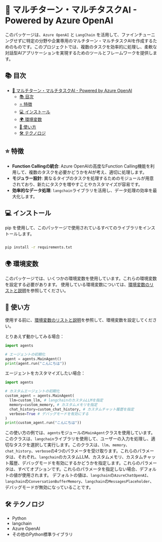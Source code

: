 # 🤖 マルチターン・マルチタスクAI - Powered by Azure OpenAI

このパッケージは、`Azure OpenAI` と `LangChain` を活用して、ファインチューニングせずに特定の分野や企業専用のマルチターン・マルチタスクAIを作成するためのものです。このプロジェクトでは、複数のタスクを効率的に処理し、柔軟な対話型AIアプリケーションを実現するためのツールとフレームワークを提供します。

## 📚 目次

- [🤖 マルチターン・マルチタスクAI - Powered by Azure OpenAI](#-マルチターンマルチタスクai---powered-by-azure-openai)
  - [📚 目次](#-目次)
  - [⭐ 特徴](#-特徴)
  - [💻 インストール](#-インストール)
  - [🌍 環境変数](#-環境変数)
  - [🚀 使い方](#-使い方)
  - [🛠️ テクノロジ](#️-テクノロジ)

## ⭐ 特徴

- **Function Callingの統合**: Azure OpenAIの高度なFunction Calling機能を利用して、複数のタスクを必要かどうかをAIが考え、適切に処理します。
- **モジュラー設計**: 異なるタイプのタスクを処理するためのモジュールが用意されており、新たにタスクを増やすことやカスタマイズが容易です。
- **効率的なデータ処理**: `langchain`ライブラリを活用し、データ処理の効率を最大化します。

## 💻 インストール

pip を使用して、このパッケージで使用されているすべてのライブラリをインストールします。

```bash

pip install -r requirements.txt
```

## 🌍 環境変数

このパッケージでは、いくつかの環境変数を使用しています。これらの環境変数を設定する必要があります。
使用している環境変数については、[環境変数のリストと説明](docs/envList.md)を参照してください。

## 🚀 使い方

使用する前に、[環境変数のリストと説明](docs/envList.md)を参照して、環境変数を設定してください。

とりあえず動かしてみる場合：

```python
import agents

# エージェントの初期化
agent = agents.MainAgent()
print(agent.run("こんにちは"))
```

エージェントをカスタマイズしたい場合：

```python
import agents

# カスタムエージェントの初期化
custom_agent = agents.MainAgent(
  llm=custom_llm, # langchainのカスタムLLMを指定
  memory=custom_memory, # カスタムメモリを指定
  chat_history=custom_chat_history, # カスタムチャット履歴を指定
  verbose=True # デバッグモードを有効にする
)
print(custom_agent.run("こんにちは"))
```

この使い方の例では、`agents`モジュールの`MainAgent`クラスを使用しています。このクラスは、`langchain`ライブラリを使用して、ユーザーの入力を処理し、適切なタスクを選択して実行します。このクラスは、`llm`、`memory`、`chat_history`、`verbose`の4つのパラメータを受け取ります。これらのパラメータは、それぞれ、`langchain`のカスタムLLM、カスタムメモリ、カスタムチャット履歴、デバッグモードを有効にするかどうかを指定します。これらのパラメータは、すべてオプションです。これらのパラメータを指定しない場合、デフォルトの値が使用されます。
デフォルトの値は、`langchain`の`AzureChatOpenAI`、`langchain`の`ConversationBufferMemory`、`langchain`の`MessagesPlaceholder`、デバッグモードが無効になっていることです。

## 🛠️ テクノロジ

- Python
- langchain
- Azure OpenAI
- その他のPython標準ライブラリ
